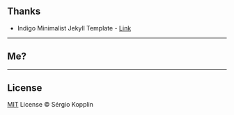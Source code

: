## Thanks

- Indigo Minimalist Jekyll Template - <a href="https://sergiokopplin.github.io/indigo/">Link</a>

***

## Me?

---
## License

[MIT](https://kopplin.mit-license.org/) License © Sérgio Kopplin
